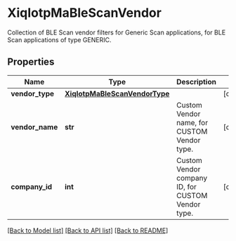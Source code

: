 # XiqIotpMaBleScanVendor

Collection of BLE Scan vendor filters for Generic Scan applications, for BLE Scan applications of type GENERIC.
## Properties
Name | Type | Description | Notes
------------ | ------------- | ------------- | -------------
**vendor_type** | [**XiqIotpMaBleScanVendorType**](XiqIotpMaBleScanVendorType.md) |  | [optional] 
**vendor_name** | **str** | Custom Vendor name, for CUSTOM Vendor type. | [optional] 
**company_id** | **int** | Custom Vendor company ID, for CUSTOM Vendor type. | [optional] 

[[Back to Model list]](../README.md#documentation-for-models) [[Back to API list]](../README.md#documentation-for-api-endpoints) [[Back to README]](../README.md)


